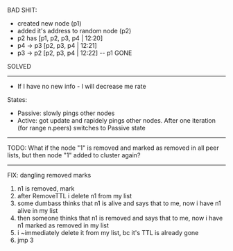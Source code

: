 BAD SHIT:
- created new node (p1)
- added it's address to random node (p2)
- p2 has [p1, p2, p3, p4 | 12:20]
- p4 -> p3 [p2, p3, p4 | 12:21]
- p3 -> p2 [p2, p3, p4 | 12:22] -- p1 GONE

SOLVED

------------------------------------------

- If I have no new info - I will decrease me rate

States:
- Passive: slowly pings other nodes
- Active: got update and rapidely pings other nodes. After one iteration (for 
  range n.peers) switches to Passive state

------------------------------------------

TODO: What if the node "1" is removed and marked as removed in all peer lists, but then node "1" added to cluster again?

------------------------------------------

FIX: dangling removed marks

1. n1 is removed, mark
2. after RemoveTTL i delete n1 from my list
3. some dumbass thinks that n1 is alive and says that to me, now i have n1 alive in my list
4. then someone thinks that n1 is removed and says that to me, now i have n1 marked 
   as removed in my list
5. i ~immediately delete it from my list, bc it's TTL is already gone
6. jmp 3
